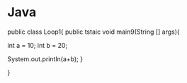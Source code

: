 # Java
public class Loop1{
  public tstaic void main9(String [] args){

  int a = 10;
  int b = 20;

  System.out.println(a+b);
  }
   
}
